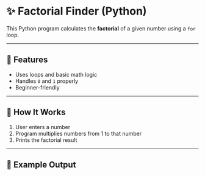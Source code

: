 # ✨ Factorial Finder (Python)

This Python program calculates the **factorial** of a given number using a `for` loop.

---

## 🚀 Features
- Uses loops and basic math logic  
- Handles `0` and `1` properly  
- Beginner-friendly  

---

## 🧠 How It Works
1. User enters a number  
2. Program multiplies numbers from 1 to that number  
3. Prints the factorial result  

---

## 🧩 Example Output
